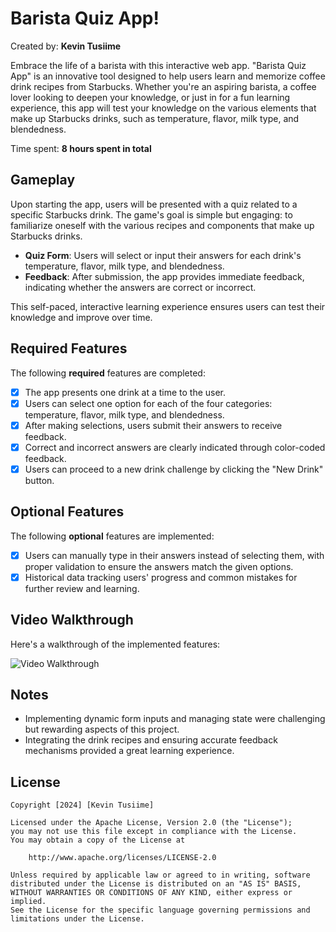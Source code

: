# Barista Quiz App!

Created by: **Kevin Tusiime**

Embrace the life of a barista with this interactive web app. "Barista Quiz App" is an innovative tool designed to help users learn and memorize coffee drink recipes from Starbucks. Whether you're an aspiring barista, a coffee lover looking to deepen your knowledge, or just in for a fun learning experience, this app will test your knowledge on the various elements that make up Starbucks drinks, such as temperature, flavor, milk type, and blendedness.

Time spent: **8 hours spent in total**

## Gameplay

Upon starting the app, users will be presented with a quiz related to a specific Starbucks drink. The game's goal is simple but engaging: to familiarize oneself with the various recipes and components that make up Starbucks drinks.

- **Quiz Form**: Users will select or input their answers for each drink's temperature, flavor, milk type, and blendedness.
- **Feedback**: After submission, the app provides immediate feedback, indicating whether the answers are correct or incorrect.

This self-paced, interactive learning experience ensures users can test their knowledge and improve over time.

## Required Features

The following **required** features are completed:

- [x] The app presents one drink at a time to the user.
- [x] Users can select one option for each of the four categories: temperature, flavor, milk type, and blendedness.
- [x] After making selections, users submit their answers to receive feedback.
- [x] Correct and incorrect answers are clearly indicated through color-coded feedback.
- [x] Users can proceed to a new drink challenge by clicking the "New Drink" button.

## Optional Features

The following **optional** features are implemented:

- [x] Users can manually type in their answers instead of selecting them, with proper validation to ensure the answers match the given options.
- [x] Historical data tracking users' progress and common mistakes for further review and learning.

## Video Walkthrough

Here's a walkthrough of the implemented features:

![Video Walkthrough](barista-quiz-walkthrough.gif)

## Notes

- Implementing dynamic form inputs and managing state were challenging but rewarding aspects of this project.
- Integrating the drink recipes and ensuring accurate feedback mechanisms provided a great learning experience.

## License

```
Copyright [2024] [Kevin Tusiime]

Licensed under the Apache License, Version 2.0 (the "License");
you may not use this file except in compliance with the License.
You may obtain a copy of the License at

    http://www.apache.org/licenses/LICENSE-2.0

Unless required by applicable law or agreed to in writing, software
distributed under the License is distributed on an "AS IS" BASIS,
WITHOUT WARRANTIES OR CONDITIONS OF ANY KIND, either express or implied.
See the License for the specific language governing permissions and
limitations under the License.
```
